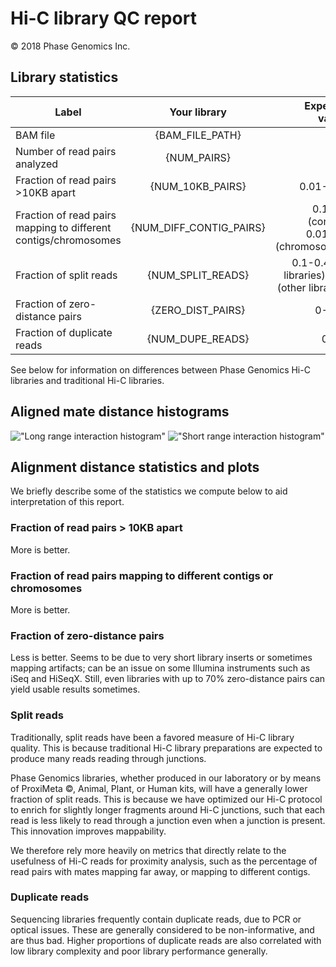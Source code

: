 # Hi-C library QC report

&copy; 2018 Phase Genomics Inc.

## Library statistics
<center>

| Label                                                           | Your library          | Expected values                               |
|-----------------------------------------------------------------|:---------------------:|----------------------------------------------:|
| BAM file                                                        | {BAM_FILE_PATH}         | N/A                                           |
| Number of read pairs analyzed                                   | {NUM_PAIRS}             | N/A                                           |
| Fraction of read pairs >10KB apart                              | {NUM_10KB_PAIRS}        | 0.01-0.10                                    |
| Fraction of read pairs mapping to different contigs/chromosomes | {NUM_DIFF_CONTIG_PAIRS} | 0.1-0.5 (contigs)<br>0.01-0.1 (chromosomes)      |
| Fraction of split reads                                         | {NUM_SPLIT_READS}       | 0.1-0.4 (PG libraries) 0.3+ (other libraries) |
| Fraction of zero-distance pairs                                 | {ZERO_DIST_PAIRS}       | 0-0.15                                        |
| Fraction of duplicate reads                                 | {NUM_DUPE_READS}       | 0-0.5                                        |


</center>
See below for information on differences between Phase Genomics Hi-C libraries and traditional Hi-C libraries.

## Aligned mate distance histograms
!["Long range interaction histogram"]({PATH_TO_LONG_HIST})
!["Short range interaction histogram"]({PATH_TO_SHORT_HIST})


## Alignment distance statistics and plots
We briefly describe some of the statistics we compute below to aid interpretation of this report.
### Fraction of read pairs > 10KB apart
More is better.
### Fraction of read pairs mapping to different contigs or chromosomes
More is better.
### Fraction of zero-distance pairs
Less is better. Seems to be due to very short library inserts or sometimes mapping artifacts; can be an issue on some Illumina instruments such as iSeq and HiSeqX. Still, even libraries with up to 70% zero-distance pairs can yield usable results sometimes.

### Split reads
Traditionally, split reads have been a favored measure of Hi-C library quality. This is because traditional Hi-C library preparations are expected to produce many reads reading through junctions. 

Phase Genomics libraries, whether produced in our laboratory or by means of ProxiMeta &copy;, Animal, Plant, or Human kits, will have a generally lower fraction of split reads. This is because we have optimized our Hi-C protocol to enrich for slightly longer fragments around Hi-C junctions, such that each read is less likely to read through a junction even when a junction is present. This innovation improves mappability.
 
We therefore rely more heavily on metrics that directly relate to the usefulness of Hi-C reads for proximity analysis, such as the percentage of read pairs with mates mapping far away, or mapping to different contigs.

### Duplicate reads
Sequencing libraries frequently contain duplicate reads, due to PCR or optical issues. These are generally considered to be non-informative, and are thus bad. Higher proportions of duplicate reads are also correlated with low library complexity and poor library performance generally.
